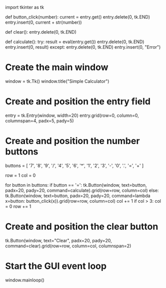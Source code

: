 import tkinter as tk

def button_click(number):
    current = entry.get()
    entry.delete(0, tk.END)
    entry.insert(0, current + str(number))

def clear():
    entry.delete(0, tk.END)

def calculate():
    try:
        result = eval(entry.get())
        entry.delete(0, tk.END)
        entry.insert(0, result)
    except:
        entry.delete(0, tk.END)
        entry.insert(0, "Error")

# Create the main window
window = tk.Tk()
window.title("Simple Calculator")

# Create and position the entry field
entry = tk.Entry(window, width=20)
entry.grid(row=0, column=0, columnspan=4, padx=5, pady=5)

# Create and position the number buttons
buttons = [
    '7', '8', '9', '/',
    '4', '5', '6', '*',
    '1', '2', '3', '-',
    '0', '.', '=', '+'
]

row = 1
col = 0

for button in buttons:
    if button == '=':
        tk.Button(window, text=button, padx=20, pady=20, command=calculate).grid(row=row, column=col)
    else:
        tk.Button(window, text=button, padx=20, pady=20, command=lambda x=button: button_click(x)).grid(row=row, column=col)
    col += 1
    if col > 3:
        col = 0
        row += 1

# Create and position the clear button
tk.Button(window, text="Clear", padx=20, pady=20, command=clear).grid(row=row, column=col, columnspan=2)

# Start the GUI event loop
window.mainloop()
